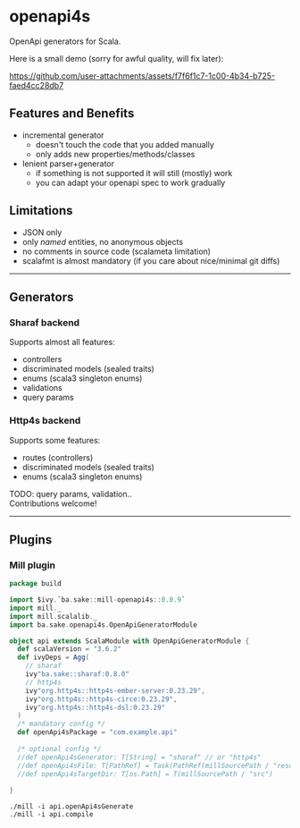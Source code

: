 # openapi4s

OpenApi generators for Scala.

Here is a small demo (sorry for awful quality, will fix later):

https://github.com/user-attachments/assets/f7f6f1c7-1c00-4b34-b725-faed4cc28db7

## Features and Benefits
- incremental generator
  - doesn't touch the code that you added manually
  - only adds new properties/methods/classes
- lenient parser+generator
  - if something is not supported it will still (mostly) work
  - you can adapt your openapi spec to work gradually

## Limitations
- JSON only
- only *named* entities, no anonymous objects
- no comments in source code (scalameta limitation)
- scalafmt is almost mandatory (if you care about nice/minimal git diffs)

---

## Generators

### Sharaf backend
Supports almost all features:
- controllers
- discriminated models (sealed traits)
- enums (scala3 singleton enums)
- validations
- query params

### Http4s backend
Supports some features:
- routes (controllers)
- discriminated models (sealed traits)
- enums (scala3 singleton enums)

TODO: query params, validation..  
Contributions welcome!

---

## Plugins

### Mill plugin

```scala
package build

import $ivy.`ba.sake::mill-openapi4s::0.0.9`
import mill._
import mill.scalalib._
import ba.sake.openapi4s.OpenApiGeneratorModule

object api extends ScalaModule with OpenApiGeneratorModule {
  def scalaVersion = "3.6.2"
  def ivyDeps = Agg(
    // sharaf
    ivy"ba.sake::sharaf:0.8.0"
    // http4s
    ivy"org.http4s::http4s-ember-server:0.23.29",
    ivy"org.http4s::http4s-circe:0.23.29",
    ivy"org.http4s::http4s-dsl:0.23.29"
  )
  /* mandatory config */
  def openApi4sPackage = "com.example.api"
  
  /* optional config */
  //def openApi4sGenerator: T[String] = "sharaf" // or "http4s"
  //def openApi4sFile: T[PathRef] = Task(PathRef(millSourcePath / "resources" / "openapi.json"))
  //def openApi4sTargetDir: T[os.Path] = T(millSourcePath / "src")
  
}
```

```shell
./mill -i api.openApi4sGenerate
./mill -i api.compile
```

